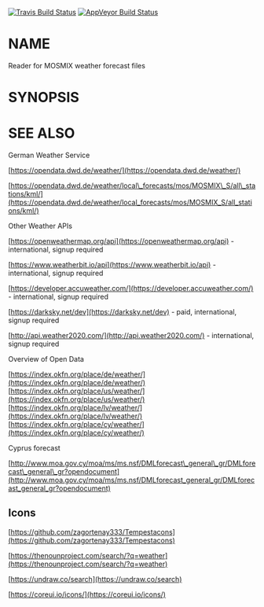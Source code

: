 [//]: # "This file is generated from the documentation in lib/Weather/MOSMIX.pm."
[//]: # "Please edit that file instead."

[![Travis Build Status](https://travis-ci.org/Corion/Weather-MOSMIX.svg?branch=master)](https://travis-ci.org/Corion/Weather-MOSMIX)
[![AppVeyor Build Status](https://ci.appveyor.com/api/projects/status/github/Corion/Weather-MOSMIX?branch=master&svg=true)](https://ci.appveyor.com/project/Corion/Weather-MOSMIX)

# NAME

Reader for MOSMIX weather forecast files

# SYNOPSIS

# SEE ALSO

German Weather Service

[https://opendata.dwd.de/weather/](https://opendata.dwd.de/weather/)

[https://opendata.dwd.de/weather/local\_forecasts/mos/MOSMIX\_S/all\_stations/kml/](https://opendata.dwd.de/weather/local_forecasts/mos/MOSMIX_S/all_stations/kml/)

Other Weather APIs

[https://openweathermap.org/api](https://openweathermap.org/api) - international, signup required

[https://www.weatherbit.io/api](https://www.weatherbit.io/api) - international, signup required

[https://developer.accuweather.com/](https://developer.accuweather.com/) - international, signup required

[https://darksky.net/dev](https://darksky.net/dev) - paid, international, signup required

[http://api.weather2020.com/](http://api.weather2020.com/) - international, signup required

Overview of Open Data

[https://index.okfn.org/place/de/weather/](https://index.okfn.org/place/de/weather/)
[https://index.okfn.org/place/us/weather/](https://index.okfn.org/place/us/weather/)
[https://index.okfn.org/place/lv/weather/](https://index.okfn.org/place/lv/weather/)
[https://index.okfn.org/place/cy/weather/](https://index.okfn.org/place/cy/weather/)

Cyprus forecast

[http://www.moa.gov.cy/moa/ms/ms.nsf/DMLforecast\_general\_gr/DMLforecast\_general\_gr?opendocument](http://www.moa.gov.cy/moa/ms/ms.nsf/DMLforecast_general_gr/DMLforecast_general_gr?opendocument)

## Icons

[https://github.com/zagortenay333/Tempestacons](https://github.com/zagortenay333/Tempestacons)

[https://thenounproject.com/search/?q=weather](https://thenounproject.com/search/?q=weather)

[https://undraw.co/search](https://undraw.co/search)

[https://coreui.io/icons/](https://coreui.io/icons/)
